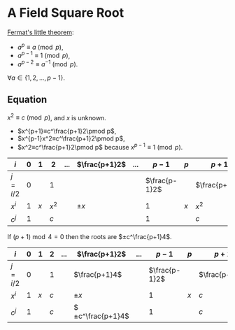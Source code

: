 # A Field Square Root

[Fermat's little theorem](https://en.wikipedia.org/wiki/Fermat%27s_little_theorem):

- $a^p ≡ a \pmod p$,
- $a^{p-1} ≡ 1 \pmod p$,
- $a^{p-2} ≡ a^{-1} \pmod p$.

$∀ a ∈ \{1, 2, …, p-1\}$.

## Equation

$x^2 ≡ c \pmod p$, and $x$ is unknown.

- $x^{p+1}≡c^\frac{p+1}2\pmod p$,
- $x^{p-1}x^2≡c^\frac{p+1}2\pmod p$,
- $x^2≡c^\frac{p+1}2\pmod p$ because $x^{p-1} ≡ 1 \pmod p$.

|$i$    |0|1  |    2|...|$\frac{p+1}2$|...|$p-1$        |$p$|$p+1$        |
|-------|-|---|-----|---|-------------|---|-------------|---|-------------|
|$j=i/2$|0|   |    1|   |             |   |$\frac{p-1}2$|   |$\frac{p+1}2$|
|$x^i$  |1|$x$|$x^2$|   |$±x$         |   |1            |$x$|$x^2$        |
|$c^j$  |1|   |$c$  |   |             |   |1            |   |$c$          |

If $(p+1) \bmod 4 = 0$ then the roots are $±c^\frac{p+1}4$.

|$i$    |0|1  |  2|...|$\frac{p+1}2$   |...|$p-1$        |$p$|$p+1$        |
|-------|-|---|---|---|----------------|---|-------------|---|-------------|
|$j=i/2$|0|   |  1|   |$\frac{p+1}4$   |   |$\frac{p-1}2$|   |$\frac{p+1}2$|
|$x^i$  |1|$x$|$c$|   |$±x$            |   |1            |$x$|$c$          |
|$c^j$  |1|   |$c$|   |$±c^\frac{p+1}4$|   |1            |   |$c$          |
